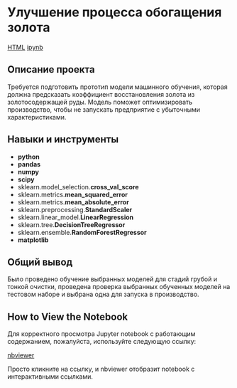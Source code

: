 # Улучшение процесса обогащения золота

[HTML](https://github.com/AndreySysa/Portfolio/blob/main/Steel%20temperature%20prediction/Steel%20temperature%20prediction.html)     [ipynb](https://github.com/aq2003/Portfolio/blob/main/Gold%20Recovery/P9_Portfolio.ipynb)

## Описание проекта

Требуется подготовить прототип модели машинного обучения, которая должна предсказать коэффициент восстановления золота из золотосодержащей руды. Модель поможет оптимизировать производство, чтобы не запускать предприятие с убыточными характеристиками.



## Навыки и инструменты

- **python**
- **pandas**
- **numpy**
- **scipy**
- sklearn.model_selection.**cross_val_score**
- sklearn.metrics.**mean_squared_error**
- sklearn.metrics.**mean_absolute_error**
- sklearn.preprocessing.**StandardScaler**
- sklearn.linear_model.**LinearRegression**
- sklearn.tree.**DecisionTreeRegressor**
- sklearn.ensemble.**RandomForestRegressor**
- **matplotlib**

## 

## Общий вывод

Было проведено обучение выбранных моделей для стадий грубой и тонкой очистки, проведена проверка выбранных обученных моделей на тестовом наборе и выбрана одна для запуска в производство.


## How to View the Notebook

Для корректного просмотра Jupyter notebook с работающим содержанием, пожалуйста, используйте следующую ссылку:

[nbviewer](https://nbviewer.jupyter.org/github/AndreySysa/Portfolio/blob/main/Steel%20temperature%20prediction/Steel%20temperature%20prediction.ipynb)

Просто кликните на ссылку, и nbviewer отобразит notebook с интерактивными ссылками.

